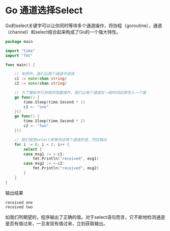 # Go 通道选择Select
Go的select关键字可以让你同时等待多个通道操作，将协程（goroutine），通道（channel）和select结合起来构成了Go的一个强大特性。

```go
package main

import "time"
import "fmt"

func main() {

	// 本例中，我们从两个通道中选择
	c1 := make(chan string)
	c2 := make(chan string)

	// 为了模拟并行协程的阻塞操作，我们让每个通道在一段时间后再写入一个值
	go func() {
		time.Sleep(time.Second * 1)
		c1 <- "one"
	}()
	go func() {
		time.Sleep(time.Second * 2)
		c2 <- "two"
	}()

	// 我们使用select来等待这两个通道的值，然后输出
	for i := 0; i < 2; i++ {
		select {
		case msg1 := <-c1:
			fmt.Println("received", msg1)
		case msg2 := <-c2:
			fmt.Println("received", msg2)
		}
	}
}
```
输出结果
```
received one
received two
```
如我们所期望的，程序输出了正确的值。对于select语句而言，它不断地检测通道是否有值过来，一旦发现有值过来，立刻获取输出。
